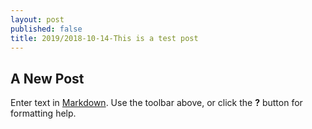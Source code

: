 ```yaml
---
layout: post
published: false
title: 2019/2018-10-14-This is a test post
---
```

## A New Post

Enter text in [Markdown](http://daringfireball.net/projects/markdown/). Use the toolbar above, or click the **?** button for formatting help.
